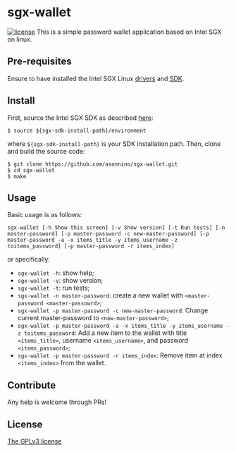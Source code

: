 # sgx-wallet
[![license](https://img.shields.io/badge/license-GPL3-brightgreen.svg)](https://github.com/asonnino/sgx-wallet/blob/master/LICENSE)
This is a simple password wallet application based on Intel SGX on linux. 

## Pre-requisites
Ensure to have installed the Intel SGX Linux [drivers](https://github.com/intel/linux-sgx-driver) and [SDK](https://github.com/intel/linux-sgx).

## Install
First, source the Intel SGX SDK as described [here](https://github.com/intel/linux-sgx#install-the-intelr-sgx-sdk-1):
```
$ source ${sgx-sdk-install-path}/environment
```
where `${sgx-sdk-install-path}` is your SDK installation path. Then, clone and build the source code:
```
$ git clone https://github.com/asonnino/sgx-wallet.git
$ cd sgx-wallet
$ make
```

## Usage
Basic usage is as follows: 
```
sgx-wallet [-h Show this screen] [-v Show version] [-t Run tests] [-n master-password] [-p master-password -c new-master-password] [-p master-password -a -x items_title -y items_username -z toitems_password] [-p master-password -r items_index]
```
or specifically:
  - `sgx-wallet -h`: show help;
  - `sgx-wallet -v`: show version;
  - `sgx-wallet -t`: run tests;
  - `sgx-wallet -n master-password`: create a new wallet with `<master-password <master-passowrd>`;
  - `sgx-wallet -p master-password -c new-master-password`: Change current master-password to `<new-master-password>`;
  - `sgx-wallet -p master-password -a -x items_title -y items_username -z toitems_password`:  Add a new item to the wallet with title `<items_title>`, username `<items_username>`, and password `<items_password>`;
  - `sgx-wallet -p master-password -r items_index`: Remove item at index `<items_index>` from the wallet.

## Contribute
Any help is welcome through PRs!

## License
[The GPLv3 license](https://www.gnu.org/licenses/gpl-3.0.en.html)